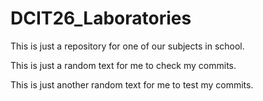 # DCIT26_Laboratories
This is just a repository for one of our subjects in school.

This is just a random text for me to check my commits.

This is just another random text for me to test my commits.